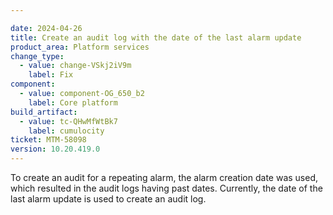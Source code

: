 ```yaml
---

date: 2024-04-26
title: Create an audit log with the date of the last alarm update
product_area: Platform services
change_type:
  - value: change-VSkj2iV9m
    label: Fix
component:
  - value: component-OG_650_b2
    label: Core platform
build_artifact: 
  - value: tc-QHwMfWtBk7
    label: cumulocity
ticket: MTM-58098
version: 10.20.419.0
---
```


To create an audit for a repeating alarm, the alarm creation date was used, which resulted in the audit logs having past dates.
Currently, the date of the last alarm update is used to create an audit log.



